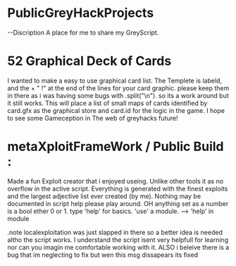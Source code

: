 # PublicGreyHackProjects
--Discription
  A place for me to share my GreyScript.

# 52 Graphical Deck of Cards
  I wanted to make a easy to use graphical card list. The Templete is labeld, and the  + " !"    at the end of the lines for your card graphic. please keep them in there as i was having some bugs with .split("\n"). so its a work around but it still works. This will place a list of small maps of cards identified by card.gfx as the graphical store and card.id for the logic in the game. I hope to see some Gameception in The web of greyhacks future!
 
# metaXploitFrameWork / Public Build : 
  Made a fun Exploit creator that i enjoyed useing. Unlike other tools it as no overflow in the active script. Everything is generated with the finest exploits and the largest adjective list ever created (by me). Nothing may be documented in script help please play around. OH anything set as a number is a bool ether 0 or 1. 
  type 'help' for basics. 'use' a module. --> 'help' in module

.note
  localexploitation was just slapped in there so a better idea is needed altho the script works.
  I understand the script isent very helpfull for learning nor can you imagin me comfortable working with it. 
ALSO i beleive there is a bug that im neglecting to fix but wen this msg dissapears its fixed
